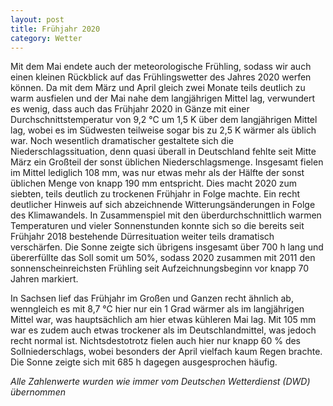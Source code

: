 ```yaml
---
layout: post
title: Frühjahr 2020
category: Wetter
---
```




Mit dem Mai endete auch der meteorologische Frühling, sodass wir auch einen kleinen Rückblick auf das Frühlingswetter des Jahres 2020 werfen können. Da mit dem März und April gleich zwei Monate teils deutlich zu warm ausfielen und der Mai nahe dem langjährigen Mittel lag, verwundert es wenig, dass auch das Frühjahr 2020 in Gänze mit einer Durchschnittstemperatur von 9,2 °C um 1,5 K über dem langjährigen Mittel lag, wobei es im Südwesten teilweise sogar bis zu 2,5 K wärmer als üblich war. Noch wesentlich dramatischer gestaltete sich die Niederschlagssituation, denn quasi überall in Deutschland fehlte seit Mitte März ein Großteil der sonst üblichen Niederschlagsmenge. Insgesamt fielen im Mittel lediglich 108 mm, was nur etwas mehr als der Hälfte der sonst üblichen Menge von knapp 190 mm entspricht. Dies macht 2020 zum siebten, teils deutlich zu trockenen Frühjahr in Folge machte. Ein recht deutlicher Hinweis auf sich abzeichnende Witterungsänderungen in Folge des Klimawandels. In Zusammenspiel mit den überdurchschnittlich warmen Temperaturen und vieler Sonnenstunden konnte sich so die bereits seit Frühjahr 2018 bestehende Dürresituation weiter teils dramatisch verschärfen. Die Sonne zeigte sich übrigens insgesamt über 700 h lang und übererfüllte das Soll somit um 50%, sodass 2020 zusammen mit 2011 den sonnenscheinreichsten Frühling seit Aufzeichnungsbeginn vor knapp 70 Jahren markiert.

In Sachsen lief das Frühjahr im Großen und Ganzen recht ähnlich ab, wenngleich es mit 8,7 °C hier nur ein 1 Grad wärmer als im langjährigen Mittel war, was hauptsächlich am hier etwas kühleren Mai lag. Mit 105 mm war es zudem auch etwas trockener als im Deutschlandmittel, was jedoch recht normal ist. Nichtsdestotrotz fielen auch hier nur knapp 60 % des Sollniederschlags, wobei besonders der April vielfach kaum Regen brachte. Die Sonne zeigte sich mit 685 h dagegen ausgesprochen häufig.

_Alle Zahlenwerte wurden wie immer vom Deutschen Wetterdienst (DWD) übernommen_
